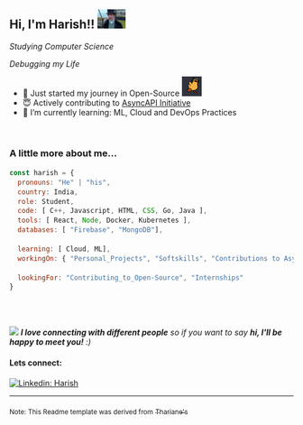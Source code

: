 <h2> Hi, I'm Harish!! <img src="./gifs-images/hat-down.gif" alt="hat-down" width="50"></h2>
<p><em>Studying Computer Science <div>Debugging my Life</div>
</em></p>


- 👯 Just started my journey in Open-Source <img src="./gifs-images/duck-walk.gif" alt="Duck-walk" height="35px" width="35px">
- 😇 Actively contributing to [AsyncAPI Initiative](https://github.com/asyncapi)
- 🌱 I’m currently learning:   ML, Cloud and DevOps Practices

<br/>

### A little more about me...  

```javascript
const harish = {
  pronouns: "He" | "his",
  country: India,
  role: Student,
  code: [ C++, Javascript, HTML, CSS, Go, Java ],
  tools: [ React, Node, Docker, Kubernetes ],
  databases: [ "Firebase", "MongoDB"],
  
  learning: [ Cloud, ML],
  workingOn: { "Personal_Projects", "Softskills", "Contributions to AsyncAPI Initiative", "AWS Certification"},
  
  lookingFor: "Contributing_to_Open-Source", "Internships"
}
```
<br/>
<br/>

<p><img src="https://media.giphy.com/media/LnQjpWaON8nhr21vNW/giphy.gif" width="60"> <em><b>I love connecting with different people</b> so if you want to say <b>hi, I'll be happy to meet you!</b> :)</em></p>



#### Lets connect: 
[![Linkedin: Harish](https://img.shields.io/badge/-Harish-blue?style=flat-square&logo=Linkedin&logoColor=white&link=https://www.linkedin.com/in/harish-b-42a7911b9/)](https://www.linkedin.com/in/harish-b-42a7911b9//)

---


<sub>Note: This Readme template was derived from</sub> [<sub>Thariane's</sub>](https://github.com/Thaiane)
